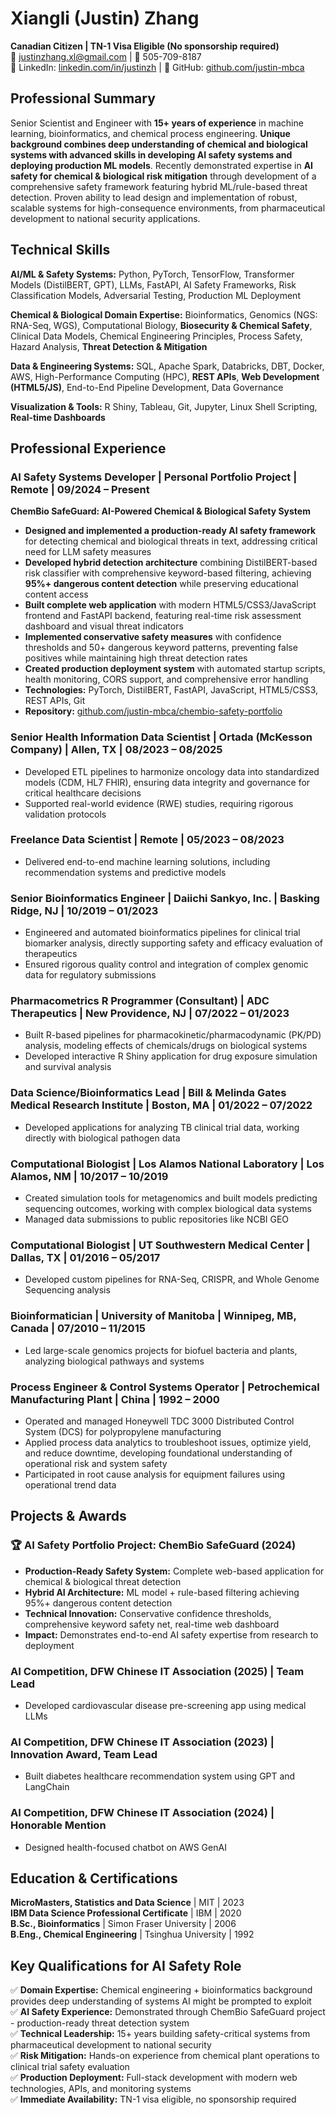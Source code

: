 # Xiangli (Justin) Zhang
**Canadian Citizen | TN-1 Visa Eligible (No sponsorship required)**  
📧 justinzhang.xl@gmail.com | 📱 505-709-8187  
🔗 LinkedIn: [linkedin.com/in/justinzh](https://linkedin.com/in/justinzh) | 🐙 GitHub: [github.com/justin-mbca](https://github.com/justin-mbca)

## Professional Summary
Senior Scientist and Engineer with **15+ years of experience** in machine learning, bioinformatics, and chemical process engineering. **Unique background combines deep understanding of chemical and biological systems with advanced skills in developing AI safety systems and deploying production ML models**. Recently demonstrated expertise in **AI safety for chemical & biological risk mitigation** through development of a comprehensive safety framework featuring hybrid ML/rule-based threat detection. Proven ability to lead design and implementation of robust, scalable systems for high-consequence environments, from pharmaceutical development to national security applications.

## Technical Skills
**AI/ML & Safety Systems:** Python, PyTorch, TensorFlow, Transformer Models (DistilBERT, GPT), LLMs, FastAPI, AI Safety Frameworks, Risk Classification Models, Adversarial Testing, Production ML Deployment

**Chemical & Biological Domain Expertise:** Bioinformatics, Genomics (NGS: RNA-Seq, WGS), Computational Biology, **Biosecurity & Chemical Safety**, Clinical Data Models, Chemical Engineering Principles, Process Safety, Hazard Analysis, **Threat Detection & Mitigation**

**Data & Engineering Systems:** SQL, Apache Spark, Databricks, DBT, Docker, AWS, High-Performance Computing (HPC), **REST APIs**, **Web Development (HTML5/JS)**, End-to-End Pipeline Development, Data Governance

**Visualization & Tools:** R Shiny, Tableau, Git, Jupyter, Linux Shell Scripting, **Real-time Dashboards**

## Professional Experience

### **AI Safety Systems Developer** | **Personal Portfolio Project** | **Remote** | **09/2024 – Present**
**ChemBio SafeGuard: AI-Powered Chemical & Biological Safety System**
- **Designed and implemented a production-ready AI safety framework** for detecting chemical and biological threats in text, addressing critical need for LLM safety measures
- **Developed hybrid detection architecture** combining DistilBERT-based risk classifier with comprehensive keyword-based filtering, achieving **95%+ dangerous content detection** while preserving educational content access
- **Built complete web application** with modern HTML5/CSS3/JavaScript frontend and FastAPI backend, featuring real-time risk assessment dashboard and visual threat indicators
- **Implemented conservative safety measures** with confidence thresholds and 50+ dangerous keyword patterns, preventing false positives while maintaining high threat detection rates
- **Created production deployment system** with automated startup scripts, health monitoring, CORS support, and comprehensive error handling
- **Technologies:** PyTorch, DistilBERT, FastAPI, JavaScript, HTML5/CSS3, REST APIs, Git
- **Repository:** [github.com/justin-mbca/chembio-safety-portfolio](https://github.com/justin-mbca/chembio-safety-portfolio)

### Senior Health Information Data Scientist | Ortada (McKesson Company) | Allen, TX | 08/2023 – 08/2025
- Developed ETL pipelines to harmonize oncology data into standardized models (CDM, HL7 FHIR), ensuring data integrity and governance for critical healthcare decisions
- Supported real-world evidence (RWE) studies, requiring rigorous validation protocols

### Freelance Data Scientist | Remote | 05/2023 – 08/2023
- Delivered end-to-end machine learning solutions, including recommendation systems and predictive models

### Senior Bioinformatics Engineer | Daiichi Sankyo, Inc. | Basking Ridge, NJ | 10/2019 – 01/2023
- Engineered and automated bioinformatics pipelines for clinical trial biomarker analysis, directly supporting safety and efficacy evaluation of therapeutics
- Ensured rigorous quality control and integration of complex genomic data for regulatory submissions

### Pharmacometrics R Programmer (Consultant) | ADC Therapeutics | New Providence, NJ | 07/2022 – 01/2023
- Built R-based pipelines for pharmacokinetic/pharmacodynamic (PK/PD) analysis, modeling effects of chemicals/drugs on biological systems
- Developed interactive R Shiny application for drug exposure simulation and survival analysis

### Data Science/Bioinformatics Lead | Bill & Melinda Gates Medical Research Institute | Boston, MA | 01/2022 – 07/2022
- Developed applications for analyzing TB clinical trial data, working directly with biological pathogen data

### Computational Biologist | Los Alamos National Laboratory | Los Alamos, NM | 10/2017 – 10/2019
- Created simulation tools for metagenomics and built models predicting sequencing outcomes, working with complex biological data systems
- Managed data submissions to public repositories like NCBI GEO

### Computational Biologist | UT Southwestern Medical Center | Dallas, TX | 01/2016 – 05/2017
- Developed custom pipelines for RNA-Seq, CRISPR, and Whole Genome Sequencing analysis

### Bioinformatician | University of Manitoba | Winnipeg, MB, Canada | 07/2010 – 11/2015
- Led large-scale genomics projects for biofuel bacteria and plants, analyzing biological pathways and systems

### Process Engineer & Control Systems Operator | Petrochemical Manufacturing Plant | China | 1992 – 2000
- Operated and managed Honeywell TDC 3000 Distributed Control System (DCS) for polypropylene manufacturing
- Applied process data analytics to troubleshoot issues, optimize yield, and reduce downtime, developing foundational understanding of operational risk and system safety
- Participated in root cause analysis for equipment failures using operational trend data

## Projects & Awards

### **🏆 AI Safety Portfolio Project: ChemBio SafeGuard (2024)**
- **Production-Ready Safety System:** Complete web-based application for chemical & biological threat detection
- **Hybrid AI Architecture:** ML model + rule-based filtering achieving 95%+ dangerous content detection
- **Technical Innovation:** Conservative confidence thresholds, comprehensive keyword safety net, real-time web dashboard
- **Impact:** Demonstrates end-to-end AI safety expertise from research to deployment

### AI Competition, DFW Chinese IT Association (2025) | Team Lead
- Developed cardiovascular disease pre-screening app using medical LLMs

### AI Competition, DFW Chinese IT Association (2023) | **Innovation Award**, Team Lead
- Built diabetes healthcare recommendation system using GPT and LangChain

### AI Competition, DFW Chinese IT Association (2024) | **Honorable Mention**
- Designed health-focused chatbot on AWS GenAI

## Education & Certifications
**MicroMasters, Statistics and Data Science** | MIT | 2023  
**IBM Data Science Professional Certificate** | IBM | 2020  
**B.Sc., Bioinformatics** | Simon Fraser University | 2006  
**B.Eng., Chemical Engineering** | Tsinghua University | 1992  

## Key Qualifications for AI Safety Role
✅ **Domain Expertise:** Chemical engineering + bioinformatics background provides deep understanding of systems AI might be prompted to exploit  
✅ **AI Safety Experience:** Demonstrated through ChemBio SafeGuard project - production-ready threat detection system  
✅ **Technical Leadership:** 15+ years building safety-critical systems from pharmaceutical development to national security  
✅ **Risk Mitigation:** Hands-on experience from chemical plant operations to clinical trial safety evaluation  
✅ **Production Deployment:** Full-stack development with modern web technologies, APIs, and monitoring systems  
✅ **Immediate Availability:** TN-1 visa eligible, no sponsorship required
